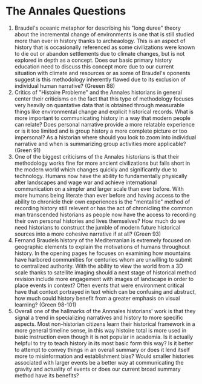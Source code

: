 # The Annales Questions
1. Braudel's oceanic metaphor for describing his "long duree" theory about the incremental change of environments is one that is still studied more than ever in history thanks to archeaology. This is an aspect of history that is occasionally referenced as some civilizations were known to die out or abandon settlements due to climate changes, but is not explored in depth as a concept. Does our basic primary history education need to discuss this concept more due to our current situation with climate and resources or as some of Braudel's oponents suggest is this methodology inherently flawed due to its exclusion of individual human narrative? (Greeen 88)
2. Critics of "Histoire Probleme" and the Annales historians in general center their criticisms on the fact that this type of methodology focuses very heavily on quantative data that is obtained through measurable things like environmental change and explicit historical records. What is more important to communicating history in a way that modern people can relate? Does personal narrative provide a more relatable experience or is it too limited and is group history a more complete picture or too impersonal? As a historian where should you look to zoom into individual narrative and when is summarizing group activities more applicable? (Green 91)
3. One of the biggest criticisms of the Annales historians is that their methodology works fine for more ancient civilizations but falls short in the modern world which changes quickly and significantly due to technology. Humans now have the ability to fundamentally physically alter landscapes and wage war and achieve international communication on a simpler and larger scale than ever before. With more humans being literate than ever before and having access to the ability to chronicle their own experiences is the "mentalitie" method of recording history still relevent or has the act of chronicling the common man transcended historians as people now have the access to recording their own personal histories and lives themselves? How much do we need historians to construct the jumble of modern future historical sources into a more cohesive narrative if at all? (Green 93)
4. Fernand Braudels history of the Mediterranian is extremely focused on geographic elements to explain the motivations of humans throughout history. In the opening pages he focuses on examining how mountains have harbored communities for centuries whom are unwilling to submit to centralized authority. With the ability to view the world from a 3D scale thanks to satellite imaging should a next stage of historical method revision include more engagement with images of landscape in order to place events in context? Often events that were environment critical have that context portrayed in text which can be confusing and abstract, how much could history benefit from a greater emphasis on visual learning? (Green 98-101)
5. Overall one of the hallmarks of the Annnales historians' work is that they signal a trend in specializing narratives and history to more specific aspects. Most non-historian citizens learn their historical framework in a more general timeline sense, in this way histoire total is more used in basic instruction even though it is not popular in academia. Is it actually helpful to try to teach history in its most basic form this way? Is it better to attempt to convey things in an overall summary or does it lend itself more to misinformation and establishment bias? Would smaller histories associated with larger events be a better way at communicating the gravity and actuality of events or does our current broad summary method have its benefits?
